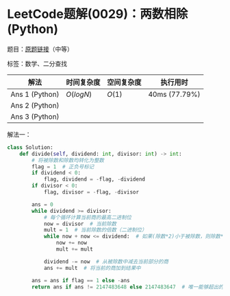 # LeetCode题解(0029)：两数相除(Python)

题目：[原题链接](https://leetcode-cn.com/problems/divide-two-integers/)（中等）

标签：数学、二分查找

| 解法           | 时间复杂度 | 空间复杂度 | 执行用时      |
| -------------- | ---------- | ---------- | ------------- |
| Ans 1 (Python) | $O(logN)$  | $O(1)$     | 40ms (77.79%) |
| Ans 2 (Python) |            |            |               |
| Ans 3 (Python) |            |            |               |

解法一：

```python
class Solution:
    def divide(self, dividend: int, divisor: int) -> int:
        # 将被除数和除数均转化为整数
        flag = 1  # 正负号标记
        if dividend < 0:
            flag, dividend = -flag, -dividend
        if divisor < 0:
            flag, divisor = -flag, -divisor

        ans = 0
        while dividend >= divisor:
            # 每个循环计算当前商的最高二进制位
            now = divisor  # 当前除数
            mult = 1  # 当前除数的倍数（二进制位）
            while now + now <= dividend:  # 如果(除数*2)小于被除数，则除数*2，直至除数大于等于被除数
                now += now
                mult += mult

            dividend -= now  # 从被除数中减去当前部分的商
            ans += mult  # 将当前的商加到结果中

        ans = ans if flag == 1 else -ans
        return ans if ans != 2147483648 else 2147483647  # 唯一能够超出的方法：(-2147483648)/(-1)=2147483648>2147483647
```

